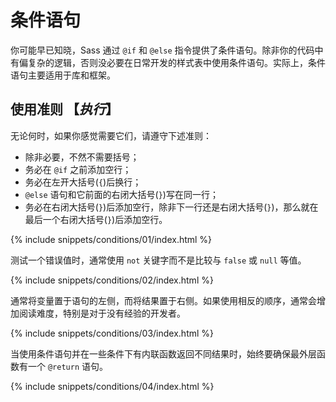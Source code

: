 
# 条件语句

你可能早已知晓，Sass 通过 `@if` 和 `@else` 指令提供了条件语句。除非你的代码中有偏复杂的逻辑，否则没必要在日常开发的样式表中使用条件语句。实际上，条件语句主要适用于库和框架。

## 使用准则 **【_执行_】**

无论何时，如果你感觉需要它们，请遵守下述准则：

- 除非必要，不然不需要括号；
- 务必在 `@if` 之前添加空行；
- 务必在左开大括号(`{`)后换行；
- `@else` 语句和它前面的右闭大括号(`}`)写在同一行；
- 务必在右闭大括号(`}`)后添加空行，除非下一行还是右闭大括号(`}`)，那么就在最后一个右闭大括号(`}`)后添加空行。

{% include snippets/conditions/01/index.html %}

测试一个错误值时，通常使用 `not` 关键字而不是比较与 `false` 或 `null` 等值。

{% include snippets/conditions/02/index.html %}

通常将变量置于语句的左侧，而将结果置于右侧。如果使用相反的顺序，通常会增加阅读难度，特别是对于没有经验的开发者。

{% include snippets/conditions/03/index.html %}

当使用条件语句并在一些条件下有内联函数返回不同结果时，始终要确保最外层函数有一个 `@return` 语句。

{% include snippets/conditions/04/index.html %}
